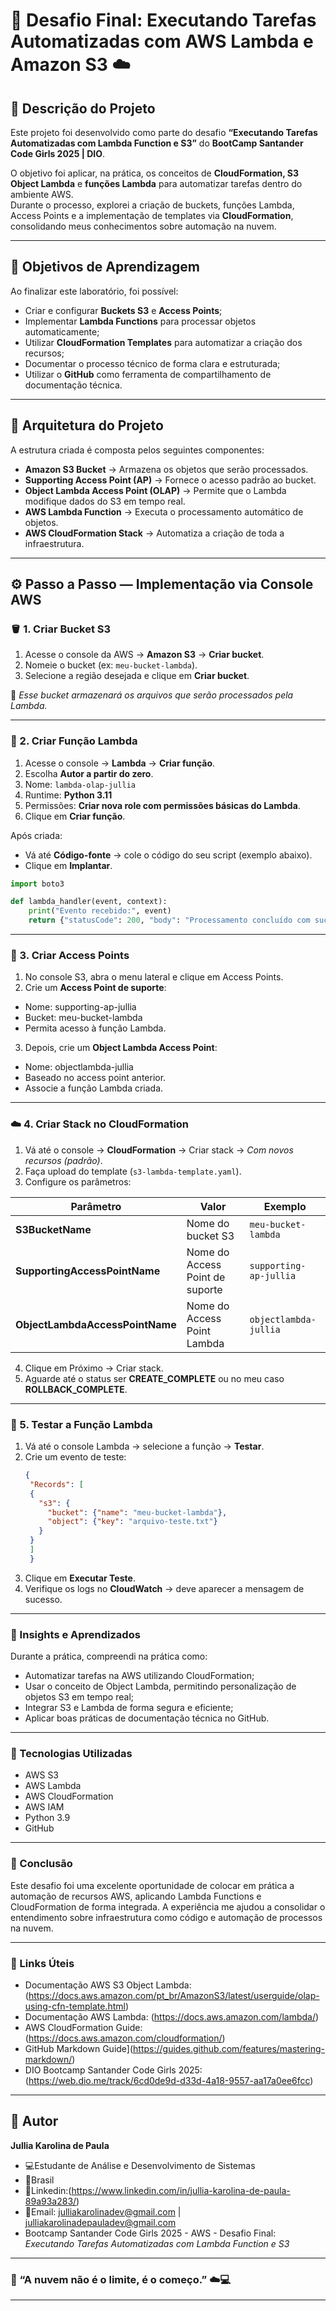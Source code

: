 # 🚀 Desafio Final: Executando Tarefas Automatizadas com AWS Lambda e Amazon S3 ☁️

## 📘 Descrição do Projeto

Este projeto foi desenvolvido como parte do desafio **“Executando Tarefas Automatizadas com Lambda Function e S3”** do **BootCamp Santander Code Girls 2025 | DIO**.

O objetivo foi aplicar, na prática, os conceitos de **CloudFormation, S3 Object Lambda** e **funções Lambda** para automatizar tarefas dentro do ambiente AWS.  
Durante o processo, explorei a criação de buckets, funções Lambda, Access Points e a implementação de templates via **CloudFormation**, consolidando meus conhecimentos sobre automação na nuvem.

---

## 🎯 Objetivos de Aprendizagem

Ao finalizar este laboratório, foi possível:

- Criar e configurar **Buckets S3** e **Access Points**;
- Implementar **Lambda Functions** para processar objetos automaticamente;
- Utilizar **CloudFormation Templates** para automatizar a criação dos recursos;
- Documentar o processo técnico de forma clara e estruturada;
- Utilizar o **GitHub** como ferramenta de compartilhamento de documentação técnica.

---

## 🧩 Arquitetura do Projeto

A estrutura criada é composta pelos seguintes componentes:

- **Amazon S3 Bucket** → Armazena os objetos que serão processados.  
- **Supporting Access Point (AP)** → Fornece o acesso padrão ao bucket.  
- **Object Lambda Access Point (OLAP)** → Permite que o Lambda modifique dados do S3 em tempo real.  
- **AWS Lambda Function** → Executa o processamento automático de objetos.  
- **AWS CloudFormation Stack** → Automatiza a criação de toda a infraestrutura.

---

## ⚙️ Passo a Passo — Implementação via Console AWS

### 🪣 1. Criar Bucket S3
1. Acesse o console da AWS → **Amazon S3** → **Criar bucket**.  
2. Nomeie o bucket (ex: `meu-bucket-lambda`).  
3. Selecione a região desejada e clique em **Criar bucket**.  

📌 *Esse bucket armazenará os arquivos que serão processados pela Lambda.*

---

### 🧠 2. Criar Função Lambda
1. Acesse o console → **Lambda** → **Criar função**.  
2. Escolha **Autor a partir do zero**.  
3. Nome: `lambda-olap-jullia`  
4. Runtime: **Python 3.11**  
5. Permissões: **Criar nova role com permissões básicas do Lambda**.  
6. Clique em **Criar função**.

Após criada:
- Vá até **Código-fonte** → cole o código do seu script (exemplo abaixo).
- Clique em **Implantar**.

```python
import boto3

def lambda_handler(event, context):
    print("Evento recebido:", event)
    return {"statusCode": 200, "body": "Processamento concluído com sucesso!"}
```
---
### 🔗 3. Criar Access Points

1. No console S3, abra o menu lateral e clique em Access Points.
2. Crie um **Access Point de suporte**:
  - Nome: supporting-ap-jullia
  - Bucket: meu-bucket-lambda
  - Permita acesso à função Lambda.
3. Depois, crie um **Object Lambda Access Point**:
  - Nome: objectlambda-jullia
  - Baseado no access point anterior.
  - Associe a função Lambda criada.
---

### ☁️ 4. Criar Stack no CloudFormation

1. Vá até o console → **CloudFormation** → Criar stack → *Com novos recursos (padrão)*.
2. Faça upload do template (`s3-lambda-template.yaml`).
3. Configure os parâmetros:

| Parâmetro |	**Valor**	| **Exemplo** |
| ------------ | ----------- | ------------ |
| **S3BucketName** |	Nome do bucket S3 |	`meu-bucket-lambda` |
| **SupportingAccessPointName** |	Nome do Access Point de suporte |	`supporting-ap-jullia` |
| **ObjectLambdaAccessPointName** |	Nome do Access Point Lambda	| `objectlambda-jullia` |

4. Clique em Próximo → Criar stack.
5. Aguarde até o status ser **CREATE_COMPLETE** ou no meu caso **ROLLBACK_COMPLETE**.

---
### 🧪 5. Testar a Função Lambda

1. Vá até o console Lambda → selecione a função → **Testar**.
2. Crie um evento de teste:
   ```json
   {
    "Records": [
    {
      "s3": {
        "bucket": {"name": "meu-bucket-lambda"},
        "object": {"key": "arquivo-teste.txt"}
      }
    }
    ]
    }
   ```
3. Clique em **Executar Teste**.
4. Verifique os logs no **CloudWatch** -> deve aparecer a mensagem de sucesso.

---

### 🧠 Insights e Aprendizados

Durante a prática, compreendi na prática como:
  - Automatizar tarefas na AWS utilizando CloudFormation;
  - Usar o conceito de Object Lambda, permitindo personalização de objetos S3 em tempo real;
  - Integrar S3 e Lambda de forma segura e eficiente;
  - Aplicar boas práticas de documentação técnica no GitHub.

---

### 🧰 Tecnologias Utilizadas

- AWS S3
- AWS Lambda
- AWS CloudFormation
- AWS IAM
- Python 3.9
- GitHub

---

### 💬 Conclusão

Este desafio foi uma excelente oportunidade de colocar em prática a automação de recursos AWS, aplicando Lambda Functions e CloudFormation de forma integrada.
A experiência me ajudou a consolidar o entendimento sobre infraestrutura como código e automação de processos na nuvem.

---

### 📎 Links Úteis

- Documentação AWS S3 Object Lambda: (https://docs.aws.amazon.com/pt_br/AmazonS3/latest/userguide/olap-using-cfn-template.html)
- Documentação AWS Lambda: (https://docs.aws.amazon.com/lambda/)
- AWS CloudFormation Guide: (https://docs.aws.amazon.com/cloudformation/)
- GitHub Markdown Guide](https://guides.github.com/features/mastering-markdown/)
- DIO Bootcamp Santander Code Girls 2025: (https://web.dio.me/track/6cd0de9d-d33d-4a18-9557-aa17a0ee6fcc)
  

---

## 💬 Autor
**Jullia Karolina de Paula**
- 💻Estudante de Análise e Desenvolvimento de Sistemas 
- 📍Brasil
- 🔗Linkedin:(https://www.linkedin.com/in/jullia-karolina-de-paula-89a93a283/)
- 📧Email: julliakarolinadev@gmail.com | julliakarolinadepauladev@gmail.com
- Bootcamp Santander Code Girls 2025 - AWS - Desafio Final: *Executando Tarefas Automatizadas com Lambda Function e S3* 

--- 

### 🌟 “A nuvem não é o limite, é o começo.” ☁️💻

---


